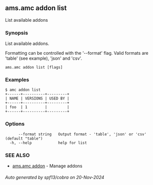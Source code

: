 ## ams.amc addon list

List available addons

### Synopsis

List available addons.

Formatting can be controlled with the '--format' flag.
Valid formats are 'table' (see example), 'json' and 'csv'.


```
ams.amc addon list [flags]
```

### Examples

```
$ amc addon list
+------+----------+---------+
| NAME | VERSIONS | USED BY |
+------+----------+---------+
| foo  | 1        |         |
+------+----------+---------+

```

### Options

```
      --format string   Output format - 'table', 'json' or 'csv' (default "table")
  -h, --help            help for list
```

### SEE ALSO

* [ams.amc addon](ams.amc_addon.md)	 - Manage addons

###### Auto generated by spf13/cobra on 20-Nov-2024
